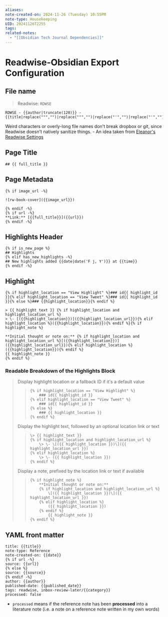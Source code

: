 ```yaml
---
aliases:
note-created-on: 2024-11-26 (Tuesday) 10:55PM
note-type: Housekeeping
UID: 20241126T2255
tags:
related-notes:
  - "[[Obsidian Tech Journal Dependencies]]"
---
```


# Readwise-Obsidian Export Configuration

## File name

> Readwise: `RDWSE`

```Jinja2
RDWSE - {{author|truncate(120)}} - {{title|replace(""","")|replace(""","")|replace("'","")|replace("'","")|truncate(127)}}
```

Weird characters or overly-long file names don't break dropbox or git, since Readwise doesn't natively sanitize things. \- An idea taken from [Eleanor's Readwise Settings](https://gist.github.com/eleanorkonik/1f0586fe13d98f1dbf18ec72b00bf37d)

## Page Title

```Jinja2
## {{ full_title }}
```

## Page Metadata

```Jinja2
{% if image_url -%}

![rw-book-cover]({{image_url}})

{% endif -%}
{% if url -%}
**Link:** [{{full_title}}]({{url}})
{% endif -%}
```

## Highlights Header

```Jinja2
{% if is_new_page %}
## Highlights
{% elif has_new_highlights -%}
## New highlights added {{date|date('F j, Y')}} at {{time}}
{% endif -%}
```

## Highlight

```Jinja2
{% if highlight_location == "View Highlight" %}### id{{ highlight_id }}{% elif highlight_location == "View Tweet" %}### id{{ highlight_id }}{% else %}### {{highlight_location}}{% endif %}

> {{ highlight_text }} {% if highlight_location and highlight_location_url %}
> \- [({{highlight_location}})]({{highlight_location_url}}){% elif highlight_location %}({{highlight_location}}){% endif %}{% if highlight_note %}

**Initial thought or note on:** {% if highlight_location and highlight_location_url %}[({{highlight_location}})]({{highlight_location_url}}){% elif highlight_location %}({{highlight_location}}){% endif %}
{{ highlight_note }}
{% endif %}
```

### Readable Breakdown of the Highlights Block

> Display highlight location or a fallback ID if it's a default value
>
> > ```Jinja2
> > {% if highlight_location == "View Highlight" %}
> >     ### id{{ highlight_id }}
> > {% elif highlight_location == "View Tweet" %}
> >     ### id{{ highlight_id }}
> > {% else %}
> >     ### {{ highlight_location }}
> > {% endif %}
> > ```
>
> Display the highlight text, followed by an optional location link or text
>
> > ```Jinja2
> > \> {{ highlight_text }}
> > {% if highlight_location and highlight_location_url %}
> >     \> \- \[({{ highlight_location }})\]({{ highlight_location_url }})
> > {% elif highlight_location %}
> >     \> \- ({{ highlight_location }})
> > {% endif %}
> > ```
>
> Display a note, prefixed by the location link or text if available
>
> > ```Jinja2
> > {% if highlight_note %}
> >     **Initial thought or note on:**
> >     {% if highlight_location and highlight_location_url %}
> >         \[({{ highlight_location }})\]({{ highlight_location_url }})
> >     {% elif highlight_location %}
> >         ({{ highlight_location }})
> >     {% endif %}
> >         {{ highlight_note }}
> > {% endif %}
> > ```

## YAML front matter

```Jinja2
title: {{title}}
note-type: Reference
note-created-on: {{date}}
{% if url -%}
source: {{url}}
{% else %}
source: {{source}}
{% endif -%}
author: {{author}}
published-date: {{published_date}}
tags: readwise, inbox-review-later/{{category}}
processed: false
```

- `processed` means if the reference note has been **processed** into a literature note (i.e. a note on a reference note written in my own words)
